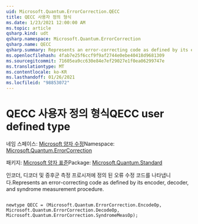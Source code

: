 ```yaml
---
uid: Microsoft.Quantum.ErrorCorrection.QECC
title: QECC 사용자 정의 형식
ms.date: 1/23/2021 12:00:00 AM
ms.topic: article
qsharp.kind: udt
qsharp.namespace: Microsoft.Quantum.ErrorCorrection
qsharp.name: QECC
qsharp.summary: Represents an error-correcting code as defined by its encoder, decoder, and syndrome measurement procedure.
ms.openlocfilehash: 4fab7e25f6ccf9f9af2744e0ebe40418d9681309
ms.sourcegitcommit: 71605ea9cc630e84e7ef29027e1f0ea06299747e
ms.translationtype: MT
ms.contentlocale: ko-KR
ms.lasthandoff: 01/26/2021
ms.locfileid: "98853072"
---
```

# <a name="qecc-user-defined-type"></a><span data-ttu-id="28f94-102">QECC 사용자 정의 형식</span><span class="sxs-lookup"><span data-stu-id="28f94-102">QECC user defined type</span></span>

<span data-ttu-id="28f94-103">네임 스페이스: [Microsoft 양자 수정](xref:Microsoft.Quantum.ErrorCorrection)</span><span class="sxs-lookup"><span data-stu-id="28f94-103">Namespace: [Microsoft.Quantum.ErrorCorrection](xref:Microsoft.Quantum.ErrorCorrection)</span></span>

<span data-ttu-id="28f94-104">패키지: [Microsoft 양자 표준](https://nuget.org/packages/Microsoft.Quantum.Standard)</span><span class="sxs-lookup"><span data-stu-id="28f94-104">Package: [Microsoft.Quantum.Standard](https://nuget.org/packages/Microsoft.Quantum.Standard)</span></span>


<span data-ttu-id="28f94-105">인코더, 디코더 및 증후군 측정 프로시저에 정의 된 오류 수정 코드를 나타냅니다.</span><span class="sxs-lookup"><span data-stu-id="28f94-105">Represents an error-correcting code as defined by its encoder, decoder, and syndrome measurement procedure.</span></span>

```qsharp

newtype QECC = (Microsoft.Quantum.ErrorCorrection.EncodeOp, Microsoft.Quantum.ErrorCorrection.DecodeOp, Microsoft.Quantum.ErrorCorrection.SyndromeMeasOp);
```


